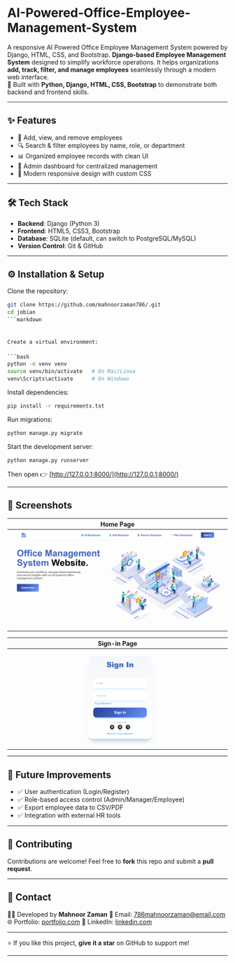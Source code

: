 # AI-Powered-Office-Employee-Management-System


A responsive AI Powered Office Employee Management System powered by Django, HTML, CSS, and Bootstrap.
**Django-based Employee Management System** designed to simplify workforce operations. It helps organizations **add, track, filter, and manage employees** seamlessly through a modern web interface.  
🚀 Built with **Python, Django, HTML, CSS, Bootstrap** to demonstrate both backend and frontend skills.

---

## ✨ Features

- 👤 Add, view, and remove employees  
- 🔍 Search & filter employees by name, role, or department  
- 📊 Organized employee records with clean UI  
- 🏢 Admin dashboard for centralized management  
- 🎨 Modern responsive design with custom CSS  

---

## 🛠️ Tech Stack

- **Backend**: Django (Python 3)  
- **Frontend**: HTML5, CSS3, Bootstrap  
- **Database**: SQLite (default, can switch to PostgreSQL/MySQL)  
- **Version Control**: Git & GitHub  

---

## ⚙️ Installation & Setup

Clone the repository:

```bash
git clone https://github.com/mahnoorzaman786/.git
cd jobian
```markdown


Create a virtual environment:

```bash
python -m venv venv
source venv/bin/activate   # On Mac/Linux
venv\Scripts\activate      # On Windows
```

Install dependencies:

```bash
pip install -r requirements.txt
```

Run migrations:

```bash
python manage.py migrate
```

Start the development server:

```bash
python manage.py runserver
```

Then open 👉 [http://127.0.0.1:8000/](http://127.0.0.1:8000/)

---

## 📸 Screenshots

|  Home Page                      |
| -----------------------------  |
| ![Home](emp_app/static/images/home.png)  |


|  Sign-in Page                       |
| ---------------------------------- |
| ![Sign-in](emp_app/static/images/signin.png) |
---

## 🔮 Future Improvements

* ✅ User authentication (Login/Register)
* ✅ Role-based access control (Admin/Manager/Employee)
* ✅ Export employee data to CSV/PDF
* ✅ Integration with external HR tools

---

## 🤝 Contributing

Contributions are welcome! Feel free to **fork** this repo and submit a **pull request**.

---

## 📧 Contact

👨‍💻 Developed by **Mahnoor Zaman**
📩 Email: [786mahnoorzaman@email.com](mailto:yourname@email.com)
🌐 Portfolio: [portfolio.com](https://yourportfolio.com)
💼 LinkedIn: [linkedin.com](https://linkedin.com/in/yourprofile)

---

⭐ If you like this project, **give it a star** on GitHub to support me!


---


